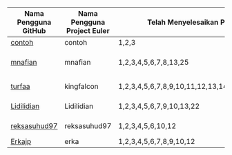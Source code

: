 | Nama Pengguna GitHub          | Nama Pengguna Project Euler     | Telah Menyelesaikan Project Euler | Nama Pengguna Wikimedia | Pengguna Stackoverflow ID | Repositori di Github 
| ----------------------------- | ------------------------------- | --------------------------------- | ----------------------- | ------------------------- | --------------------
| [contoh](https://contoh.github.io) | contoh | 1,2,3  | [Contoh](https://id.wikipedia.org/wiki/Pengguna:Contoh) | [Contoh](http://stackoverflow.com/users/5037965/contoh) | [example/test](https://github.com/example/test)
[mnafian](https://mnafian.github.io) | mnafian | 1,2,3,4,5,6,7,8,13,25 | [Muhammad Nafian Wildana](https://id.wikipedia.org/wiki/Pengguna:Muhammad_Nafian_Wildana) | [Nafian Wildana](http://stackoverflow.com/users/2376142/nafian-wildana) | [mnafian/ImageEffectFilter](https://github.com/mnafian/ImageEffectFilter)
| [turfaa](https://turfaa.github.io) | kingfalcon | 1,2,3,4,5,6,7,8,9,10,11,12,13,14,15,16,18,20,21,67  | [Turfaa](https://id.wikipedia.org/wiki/Pengguna:Turfaa) | [Turfa Auliarachman](http://stackoverflow.com/users/6877418/turfa-auliarachman) | [carpedm20/LINE](https://github.com/carpedm20/LINE)
| [Lidilidian](https://Lidilidian.github.io) | Lidilidian | 1,2,3,4,5,6,7,9,10,13,22  | [Lidilidian](https://id.wikipedia.org/wiki/Pengguna:Lidilidian) | [Arie Kurniawan](http://stackoverflow.com/users/6893649/arie-kurniawan) | [whatwg/html](https://github.com/whatwg/html)
| [reksasuhud97](https://reksasuhud97.github.io) | reksasuhud97 | 1,2,3,4,5,6,10,12  | [reksasuhud](https://id.wikipedia.org/wiki/Pengguna:Reksasuhud) | [Reksa Suhud Tri Atmojo](http://stackoverflow.com/users/6258964/reksa-suhud-tri-atmojo) | [lipis/bootstrap-social](https://github.com/lipis/bootstrap-social)
|[Erkajp](https://erkajp.github.io) | erka | 1,2,3,4,5,6,7,8,9,10,12 | [Erkajp](https://id.wikipedia.org/wiki/Pengguna:Erkajp) | [erkajp](http://stackoverflow.com/users/6859345/erkajp) | [fundon/vue-admin](https://github.com/fundon/vue-admin)
